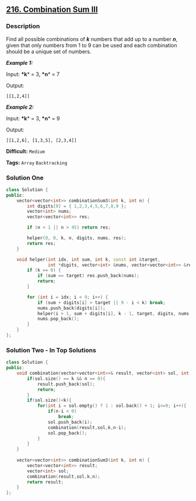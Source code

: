 ## [216. Combination Sum III](https://leetcode.com/problems/combination-sum-iii/description/)

### Description

Find all possible combinations of ***k*** numbers that add up to a number ***n***, given that only numbers from 1 to 9 can be used and each combination should be a unique set of numbers.

***Example 1:***

Input: **\*k*** = 3, **\*n*** = 7

Output:

```
[[1,2,4]]

```

***Example 2:***

Input: **\*k*** = 3, **\*n*** = 9

Output:

```
[[1,2,6], [1,3,5], [2,3,4]]
```



**Difficult:** `Medium`

**Tags:** `Array` `Backtracking`



### Solution One

```c++
class Solution {
public:
    vector<vector<int>> combinationSum3(int k, int n) {
        int digits[9] = { 1,2,3,4,5,6,7,8,9 };
        vector<int> nums;
        vector<vector<int>> res;

        if (n < 1 || n > 45) return res;

        helper(0, 0, k, n, digits, nums, res);
        return res;
    }

    void helper(int idx, int sum, int k, const int &target,
                int *digits, vector<int> &nums, vector<vector<int>> &res) {
        if (k == 0) {
            if (sum == target) res.push_back(nums);
            return;
        }

        for (int i = idx; i < 9; i++) {
            if (sum + digits[i] > target || 9 - i < k) break;
            nums.push_back(digits[i]);
            helper(i + 1, sum + digits[i], k - 1, target, digits, nums, res);
            nums.pop_back();
        }
    }
};
```



### Solution Two - In Top Solutions

```c++
class Solution {
public:
    void combination(vector<vector<int>>& result, vector<int> sol, int k, int n){
        if(sol.size() == k && n == 0){
            result.push_back(sol);
            return;
        }
        if(sol.size()<k){
            for(int i = sol.empty() ? 1 : sol.back() + 1; i<=9; i++){
                if(n-i < 0)
                    break;
                sol.push_back(i);
                combination(result,sol,k,n-i);
                sol.pop_back();
            }
        }
    }
    
    vector<vector<int>> combinationSum3(int k, int n) {
        vector<vector<int>> result;
        vector<int> sol;
        combination(result,sol,k,n);
        return result;
    }
};
```



